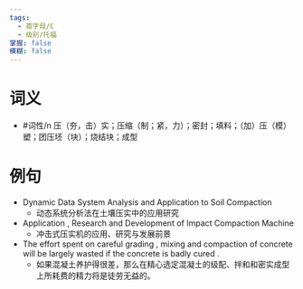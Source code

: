 ```yaml
---
tags:
  - 首字母/C
  - 级别/托福
掌握: false
模糊: false
---
```

# 词义
- #词性/n  压（夯，击）实；压缩（制；紧，力）；密封；填料；（加）压（模）塑；团压坯（块）；烧结块；成型
# 例句
- Dynamic Data System Analysis and Application to Soil Compaction
	- 动态系统分析法在土壤压实中的应用研究
- Application , Research and Development of Impact Compaction Machine
	- 冲击式压实机的应用、研究与发展前景
- The effort spent on careful grading , mixing and compaction of concrete will be largely wasted if the concrete is badly cured .
	- 如果混凝土养护得很差，那么在精心选定混凝土的级配、拌和和密实成型上所耗费的精力将是徒劳无益的。
